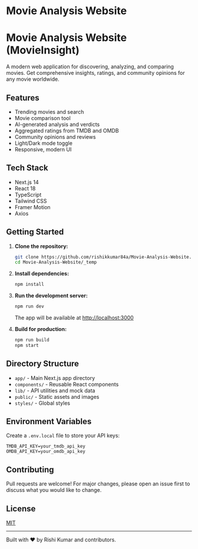 # Movie Analysis Website

Movie Analysis Website (MovieInsight)
====================================

A modern web application for discovering, analyzing, and comparing movies. Get comprehensive insights, ratings, and community opinions for any movie worldwide.

## Features
- Trending movies and search
- Movie comparison tool
- AI-generated analysis and verdicts
- Aggregated ratings from TMDB and OMDB
- Community opinions and reviews
- Light/Dark mode toggle
- Responsive, modern UI

## Tech Stack
- Next.js 14
- React 18
- TypeScript
- Tailwind CSS
- Framer Motion
- Axios

## Getting Started

1. **Clone the repository:**
   ```bash
   git clone https://github.com/rishikkumar84a/Movie-Analysis-Website.git
   cd Movie-Analysis-Website/_temp
   ```

2. **Install dependencies:**
   ```bash
   npm install
   ```

3. **Run the development server:**
   ```bash
   npm run dev
   ```
   The app will be available at [http://localhost:3000](http://localhost:3000)

4. **Build for production:**
   ```bash
   npm run build
   npm start
   ```

## Directory Structure
- `app/` - Main Next.js app directory
- `components/` - Reusable React components
- `lib/` - API utilities and mock data
- `public/` - Static assets and images
- `styles/` - Global styles

## Environment Variables
Create a `.env.local` file to store your API keys:
```
TMDB_API_KEY=your_tmdb_api_key
OMDB_API_KEY=your_omdb_api_key
```

## Contributing
Pull requests are welcome! For major changes, please open an issue first to discuss what you would like to change.

## License
[MIT](LICENSE)

---

Built with ❤️ by Rishi Kumar and contributors.
